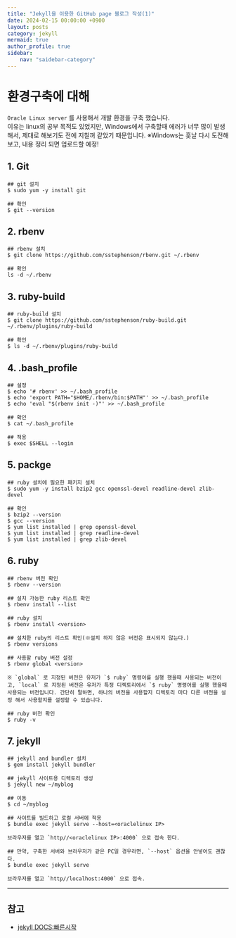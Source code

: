 ```yaml
---
title: "Jekyll을 이용한 GitHub page 블로그 작성(1)" 
date: 2024-02-15 00:00:00 +0900
layout: posts
category: jekyll
mermaid: true
author_profile: true
sidebar:
    nav: "saidebar-category"
---
```


# 환경구축에 대해

`Oracle Linux server` 를 사용해서 개발 환경을 구축 했습니다.  
이유는 linux의 공부 목적도 있었지만, Windows에서 구축할때 에러가 너무 많이 발생해서,
제대로 해보기도 전에 지칠꺼 같았기 때문입니다.
※Windows는 훗날 다시 도전해 보고, 내용 정리 되면 업로드할 예정!

## 1. Git

```
## git 설치
$ sudo yum -y install git

## 확인
$ git --version
```

## 2. rbenv

```
## rbenv 설치
$ git clone https://github.com/sstephenson/rbenv.git ~/.rbenv

## 확인
ls -d ~/.rbenv
```

## 3. ruby-build

```
## ruby-build 설치
$ git clone https://github.com/sstephenson/ruby-build.git ~/.rbenv/plugins/ruby-build

## 확인
$ ls -d ~/.rbenv/plugins/ruby-build
```

## 4. .bash_profile

```
## 설정
$ echo '# rbenv' >> ~/.bash_profile
$ echo 'export PATH="$HOME/.rbenv/bin:$PATH"' >> ~/.bash_profile
$ echo 'eval "$(rbenv init -)"' >> ~/.bash_profile

## 확인
$ cat ~/.bash_profile

## 적용
$ exec $SHELL --login
```

## 5. packge

```
## ruby 설치에 필요한 패키지 설치
$ sudo yum -y install bzip2 gcc openssl-devel readline-devel zlib-devel

## 확인
$ bzip2 --version
$ gcc --version
$ yum list installed | grep openssl-devel
$ yum list installed | grep readline-devel
$ yum list installed | grep zlib-devel
```

## 6. ruby

```
## rbenv 버전 확인
$ rbenv --version

## 설치 가능한 ruby 리스트 확인
$ rbenv install --list

## ruby 설치
$ rbenv install <version>

## 설치한 ruby의 리스트 확인(※설치 하지 않은 버전은 표시되지 않는다.)
$ rbenv versions

## 사용할 ruby 버전 설정
$ rbenv global <version>

※ `global` 로 지정된 버전은 유저가 `$ ruby` 명령어를 실행 했을때 사용되는 버전이고, `local` 로 지정된 버전은 유저가 특정 디렉토리에서 `$ ruby` 명령어를 실행 했을때 사용되는 버전입니다. 간단히 말하면, 하나의 버전을 사용할지 디렉토리 마다 다른 버전을 설정 해서 사용할지를 설정할 수 있습니다.

## ruby 버전 확인
$ ruby -v
```

## 7. jekyll

```
## jekyll and bundler 설치
$ gem install jekyll bundler

## jekyll 사이트용 디렉토리 생성
$ jekyll new ~/myblog

## 이동
$ cd ~/myblog

## 사이트를 빌드하고 로컬 서버에 적용
$ bundle exec jekyll serve --host=<oraclelinux IP>

브라우저를 열고 `http//<oraclelinux IP>:4000` 으로 접속 한다.

## 만약, 구축한 서버와 브라우저가 같은 PC일 경우라면, `--host` 옵션을 안넣어도 괜찮다.
$ bundle exec jekyll serve

브라우저를 열고 `http//localhost:4000` 으로 접속.
```

<hr>

## 참고

- [jekyll DOCS:빠른시작](https://jekyllrb-ko.github.io/docs/)